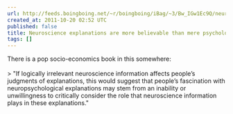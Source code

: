 ```yaml
---
url: http://feeds.boingboing.net/~r/boingboing/iBag/~3/Bw_IGw1Ec9Q/neuroscience-explanations-are-more-believable-than-mere-psychological-ones.html
created_at: 2011-10-20 02:52 UTC
published: false
title: Neuroscience explanations are more believable than mere psychological ones
tags: []
---
```


There is a pop socio-economics book in this somewhere:<br><br>> "If logically irrelevant neuroscience information affects people’s judgments of explanations, this would suggest that people’s fascination with neuropsychological explanations may stem from an inability or unwillingness to critically consider the role that neuroscience information plays in these explanations."
